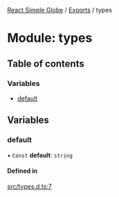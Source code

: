 [React Simple Globe](../README.md) / [Exports](../modules.md) / types

# Module: types

## Table of contents

### Variables

- [default](types.md#default)

## Variables

### default

• `Const` **default**: `string`

#### Defined in

[src/types.d.ts:7](https://github.com/Gaushao/d3-react-globe/blob/0a8a5c1/src/types.d.ts#L7)
